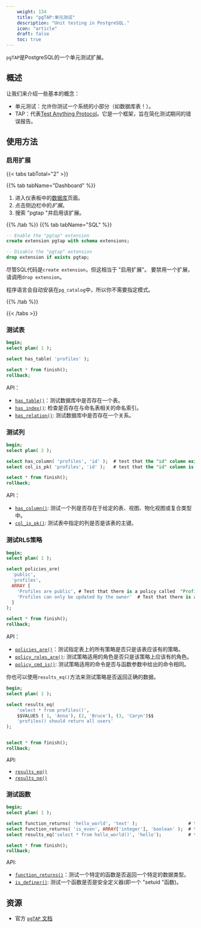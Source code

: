```yaml
---
    weight: 134
    title: "pgTAP:单元测试"
    description: "Unit testing in PostgreSQL."
    icon: "article"
    draft: false
    toc: true
---
```



`pgTAP`是PostgreSQL的一个单元测试扩展。

## 概述

让我们来介绍一些基本的概念：

- 单元测试：允许你测试一个系统的小部分（如数据库表！）。
- TAP：代表[Test Anything Protocol](http://testanything.org/)。它是一个框架，旨在简化测试期间的错误报告。

## 使用方法

### 启用扩展

{{< tabs tabTotal="2" >}}

{{% tab tabName="Dashboard" %}}



1. 进入仪表板中的[数据库](https://app.supabase.com/project/_/database/tables)页面。
2. 点击侧边栏中的*扩展*。
3. 搜索 "pgtap "并启用该扩展。



{{% /tab %}}
{{% tab tabName="SQL" %}}



```sql
-- Enable the "pgtap" extension
create extension pgtap with schema extensions;

-- Disable the "pgtap" extension
drop extension if exists pgtap;
```

尽管SQL代码是`create extension`，但这相当于 "启用扩展"。
要禁用一个扩展，请调用`drop extension`。

程序语言会自动安装在`pg_catalog`中，所以你不需要指定模式。



{{% /tab %}}

{{< /tabs >}}

### 测试表

```sql
begin;
select plan( 1 );

select has_table( 'profiles' );

select * from finish();
rollback;
```

API：

- [`has_table()`](https://pgtap.org/documentation.html#has_table)：测试数据库中是否存在一个表。
- [`has_index()`](https://pgtap.org/documentation.html#has_index): 检查是否存在与命名表相关的命名索引。
- [`has_relation()`](https://pgtap.org/documentation.html#has_relation): 测试数据库中是否存在一个关系。

### 测试列

```sql
begin;
select plan( 2 );

select has_column( 'profiles', 'id' );  # test that the "id" column exists in the "profiles" table
select col_is_pk( 'profiles', 'id' );   # test that the "id" column is a primary key

select * from finish();
rollback;
```

API：

- [`has_column()`](https://pgtap.org/documentation.html#has_column): 测试一个列是否存在于给定的表、视图、物化视图或复合类型中。
- [`col_is_pk()`](https://pgtap.org/documentation.html#col_is_pk): 测试表中指定的列是否是该表的主键。

### 测试RLS策略

```sql
begin;
select plan( 1 );

select policies_are(
  'public',
  'profiles',
  ARRAY [
    'Profiles are public', # Test that there is a policy called  "Profiles are public" on the "profiles" table.
    'Profiles can only be updated by the owner'  # Test that there is a policy called  "Profiles can only be updated by the owner" on the "profiles" table.
  ]
);

select * from finish();
rollback;
```

API：

- [`policies_are()`](https://pgtap.org/documentation.html#policies_are)：测试指定表上的所有策略是否只是该表应该有的策略。
- [`policy_roles_are()`](https://pgtap.org/documentation.html#policy_roles_are): 测试策略适用的角色是否只是该策略上应该有的角色。
- [`policy_cmd_is()`](https://pgtap.org/documentation.html#policy_cmd_is): 测试策略适用的命令是否与函数参数中给出的命令相同。

你也可以使用`results_eq()`方法来测试策略是否返回正确的数据。

```sql
begin;
select plan( 1 );

select results_eq(
    'select * from profiles()',
    $$VALUES ( 1, 'Anna'), (2, 'Bruce'), (3, 'Caryn')$$
    'profiles() should return all users'
);


select * from finish();
rollback;
```

API:

- [`results_eq()`](https://pgtap.org/documentation.html#results_eq)
- [`results_ne()`](https://pgtap.org/documentation.html#results_ne)


### 测试函数

```sql
begin;
select plan( 1 );

select function_returns( 'hello_world', 'text' );                   # test if the function "hello_world" returns text
select function_returns( 'is_even', ARRAY['integer'], 'boolean' );  # test if the function "is_even" returns a boolean
select results_eq('select * from hello_world()', 'hello');          # test if the function "hello_world" returns "hello"

select * from finish();
rollback;
```

API:

- [`function_returns()`](https://pgtap.org/documentation.html#function_returns)：测试一个特定的函数是否返回一个特定的数据类型。
- [`is_definer()`](https://pgtap.org/documentation.html#is_definer): 测试一个函数是否是安全定义器(即一个 "setuid "函数)。

## 资源

- 官方 [`pgTAP` 文档](https://pgtap.org/)



